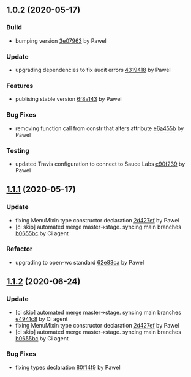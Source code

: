 <a name="1.0.2"></a>
## 1.0.2 (2020-05-17)

### Build

* bumping version [3e07963](https://github.com/anypoint-web-components/anypoint-menu-mixin/commit/3e07963b4351efa6ef4c81dc8c9532eb113d985f) by Pawel


### Update

* upgrading dependencies to fix audit errors [4319418](https://github.com/anypoint-web-components/anypoint-menu-mixin/commit/4319418168cd283199752552f0ea624db857a665) by Pawel


### Features

* publising stable version [6f8a143](https://github.com/anypoint-web-components/anypoint-menu-mixin/commit/6f8a143726d19278fdbba1f830fda2fb76f09b30) by Pawel


### Bug Fixes

* removing function call from constr that alters attribute [e6a455b](https://github.com/anypoint-web-components/anypoint-menu-mixin/commit/e6a455ba33e72193ec9906c6e57e37f49d589265) by Pawel


### Testing

* updated Travis configuration to connect to Sauce Labs [c90f239](https://github.com/anypoint-web-components/anypoint-menu-mixin/commit/c90f239b4e54239083d461ddb360033f978be4c9) by Pawel


<a name="1.1.1"></a>
## [1.1.1](https://github.com/anypoint-web-components/anypoint-menu-mixin/compare/1.0.2...1.1.1) (2020-05-17)

### Update

* fixing MenuMixin type constructor declaration [2d427ef](https://github.com/anypoint-web-components/anypoint-menu-mixin/commit/2d427efc50c211139d5be066106799eb45486844) by Pawel
* [ci skip] automated merge master->stage. syncing main branches [b0655bc](https://github.com/anypoint-web-components/anypoint-menu-mixin/commit/b0655bcd44a7803d94c1c34db4137799b7630483) by Ci agent


### Refactor

* upgrading to open-wc standard [62e83ca](https://github.com/anypoint-web-components/anypoint-menu-mixin/commit/62e83cad88c6bed3c6a786d8ea1e3575da19cf06) by Pawel


<a name="1.1.2"></a>
## [1.1.2](https://github.com/anypoint-web-components/anypoint-menu-mixin/compare/1.1.0...1.1.2) (2020-06-24)

### Update

* [ci skip] automated merge master->stage. syncing main branches [e4941c8](https://github.com/anypoint-web-components/anypoint-menu-mixin/commit/e4941c8556ad80bc64dd5c2b7a937de7003e6816) by Ci agent
* fixing MenuMixin type constructor declaration [2d427ef](https://github.com/anypoint-web-components/anypoint-menu-mixin/commit/2d427efc50c211139d5be066106799eb45486844) by Pawel
* [ci skip] automated merge master->stage. syncing main branches [b0655bc](https://github.com/anypoint-web-components/anypoint-menu-mixin/commit/b0655bcd44a7803d94c1c34db4137799b7630483) by Ci agent


### Bug Fixes

* fixing types declaration [80f14f9](https://github.com/anypoint-web-components/anypoint-menu-mixin/commit/80f14f9824d6e838e5e9354c3401939247bb0583) by Pawel


